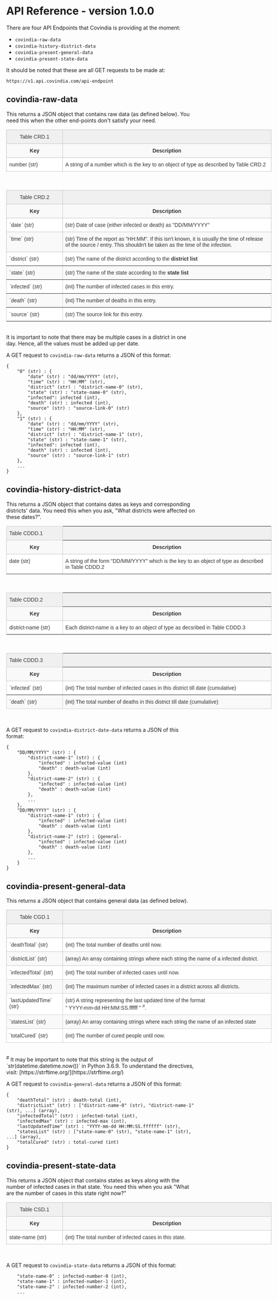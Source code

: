 # API Reference - version 1.0.0

There are four API Endpoints that Covindia is providing at the moment:

* `covindia-raw-data`
* `covindia-history-district-data`
* `covindia-present-general-data`
* `covindia-present-state-data`

It should be noted that these are all GET requests to be made at:

`https://v1.api.covindia.com/api-endpoint`

## covindia-raw-data
This returns a JSON object that contains raw data (as defined below). You need this when the other end-points don't satisfy your need.

<table class="tg" style="undefined;table-layout: fixed; width: 708px">
<colgroup>
<col style="width: 150px">
<col style="width: 558px">
</colgroup>
	<tr>
		<th class="tg-fzdr">Table CRD.1</th>
		<th class="tg-wo29"></th>
	</tr>
	<tr>
		<td class="tg-c2b5">Key<br></td>
		<td class="tg-c2b5">Description<br></td>
	</tr>
	<tr>
		<td class="tg-wo29">number (str)<br></td>
		<td class="tg-wo29">A string of a number which is the key to an object of type as described by Table CRD.2<br></td>
	</tr>
</table>
<br>

<table class="tg" style="undefined;table-layout: fixed; width: 708px">
<colgroup>
<col style="width: 150px">
<col style="width: 558px">
</colgroup>
	<tr>
		<th class="tg-fzdr">Table CRD.2</th>
		<th class="tg-wo29"></th>
	</tr>
	<tr>
		<td class="tg-c2b5">Key<br></td>
		<td class="tg-c2b5">Description<br></td>
	</tr>
	<tr>
		<td class="tg-wo29">`date` (str)<br></td>
		<td class="tg-wo29">(str) Date of case (either infected or death) as "DD/MM/YYYY"<br></td>
	</tr>
	<tr>
		<td class="tg-7seq">`time` (str)<br></td>
		<td class="tg-7seq">(str) Time of the report as "HH:MM". If this isn't known, it is usually the time of release of the source / entry. This shouldn't be taken as the time of the infection.<br></td>
	</tr>
	<tr>
		<td class="tg-0pky">`district` (str)<br></td>
		<td class="tg-0pky">(str) The name of the district according to the <span style="font-weight:bold">district list</span><br></td>
	</tr>
	<tr>
		<td class="tg-btxf">`state` (str)<br></td>
		<td class="tg-btxf">(str) The name of the state according to the <span style="font-weight:bold">state list</span><br></td>
	</tr>
	<tr>
		<td class="tg-0pky">`infected` (str)<br></td>
		<td class="tg-0pky">(int) The number of infected cases in this entry.<br></td>
	</tr>
	<tr>
		<td class="tg-btxf">`death` (str)<br></td>
		<td class="tg-btxf">(int) The number of deaths in this entry.</td>
	</tr>
	<tr>
		<td class="tg-0pky">`source` (str)<br></td>
		<td class="tg-0pky">(str) The source link for this entry.<br></td>
	</tr>
</table>
<br>
It is important to note that there may be multiple cases in a district in one day. Hence, all the values must be added up per date.
<br>

A GET request to `covindia-raw-data` returns a JSON of this format:
```
{
	"0" (str) : {
		"date" (str) : "dd/mm/YYYY" (str),
		"time" (str) : "HH:MM" (str),
		"district" (str) : "district-name-0" (str),
		"state" (str) : "state-name-0" (str),
		"infected": infected (int),
		"death" (str) : infected (int),
		"source" (str) : "source-link-0" (str)
	},
	"1" (str) : {
		"date" (str) : "dd/mm/YYYY" (str),
		"time" (str) : "HH:MM" (str),
		"district" (str) : "district-name-1" (str),
		"state" (str) : "state-name-1" (str),
		"infected": infected (int),
		"death" (str) : infected (int),
		"source" (str) : "source-link-1" (str)
	},
	...
}
```

## covindia-history-district-data
This returns a JSON object that contains dates as keys and corresponding districts' data. You need this when you ask, "What districts were affected on these dates?".

<table class="tg" style="undefined;table-layout: fixed; width: 708px">
<colgroup>
<col style="width: 150px">
<col style="width: 558px">
</colgroup>
	<tr>
		<th class="tg-c3ow">Table CDDD.1</th>
		<th class="tg-0pky"></th>
	</tr>
	<tr>
		<td class="tg-c2b5">Key<br></td>
		<td class="tg-c2b5">Description<br></td>
	</tr>
	<tr>
		<td class="tg-0pky">date (str)<br></td>
		<td class="tg-0pky">A string of the form "DD/MM/YYYY" which is the key to an object of type as described in Table CDDD.2<br></td>
	</tr>
</table>
<br>

<table class="tg" style="undefined;table-layout: fixed; width: 708px">
<colgroup>
<col style="width: 150px">
<col style="width: 558px">
</colgroup>
	<tr>
		<th class="tg-c3ow">Table CDDD.2</th>
		<th class="tg-0pky"></th>
	</tr>
	<tr>
		<td class="tg-c2b5">Key<br></td>
		<td class="tg-c2b5">Description<br></td>
	</tr>
	<tr>
		<td class="tg-0pky">district-name (str)<br></td>
		<td class="tg-0pky"><span style="font-weight:normal">Each district-name is a key to an object of type as decsribed in Table CDDD.3</span><br></td>
	</tr>
</table>
<br>

<table class="tg" style="undefined;table-layout: fixed; width: 708px">
<colgroup>
<col style="width: 150px">
<col style="width: 558px">
</colgroup>
	<tr>
		<th class="tg-c3ow">Table CDDD.3</th>
		<th class="tg-0pky"></th>
	</tr>
	<tr>
		<td class="tg-c2b5">Key<br></td>
		<td class="tg-c2b5">Description<br></td>
	</tr>
	<tr>
		<td class="tg-0pky">`infected` (str)</td>
		<td class="tg-0pky">(int) The total number of infected cases in this district till date (cumulative)<br></td>
	</tr>
	<tr>
		<td class="tg-buh4">`death` (str)<br></td>
		<td class="tg-buh4">(int) The total number of deaths in this district till date (cumulative)<br></td>
	</tr>
</table>

<br>

A GET request to `covindia-district-date-data` returns a JSON of this format:
```
{
	"DD/MM/YYYY" (str) : {
		"district-name-1" (str) : {
			"infected" : infected-value (int)
			"death" : death-value (int)
		},
		"district-name-2" (str) : {
			"infected" : infected-value (int)
			"death" : death-value (int)
		},
		...
	},
	"DD/MM/YYYY" (str) : {
		"district-name-1" (str) : {
			"infected" : infected-value (int)
			"death" : death-value (int)
		},
		"district-name-2" (str) : {general-
			"infected" : infected-value (int)
			"death" : death-value (int)
		},
		...
	}
}
```

## covindia-present-general-data
This returns a JSON object that contains general data (as defined below).


<table class="tg" style="undefined;table-layout: fixed; width: 708px">
<colgroup>
<col style="width: 150px">
<col style="width: 558px">
</colgroup>
	<tr>
		<th class="tg-fzdr">Table CGD.1</th>
		<th class="tg-wo29"></th>
	</tr>
	<tr>
		<td class="tg-c2b5">Key<br></td>
		<td class="tg-c2b5">Description<br></td>
	</tr>
	<tr>
		<td class="tg-wo29">`deathTotal` (str)<br></td>
		<td class="tg-wo29">(int) The total number of deaths until now.<br></td>
	</tr>
	<tr>
		<td class="tg-7seq">`districtList` (str)<br></td>
		<td class="tg-7seq">(array) An array containing strings where each string the name of a infected district.<br></td>
	</tr>
	<tr>
		<td class="tg-0lax">`infectedTotal` (str)<br></td>
		<td class="tg-0lax">(int) The total number of infected cases until now.<br></td>
	</tr>
	<tr>
		<td class="tg-buh4">`infectedMax` (str)<br></td>
		<td class="tg-buh4">(int) The maximum number of infected cases in a district across all districts.<br></td>
	</tr>
	<tr>
		<td class="tg-0lax">`lastUpdatedTime` (str)<br></td>
		<td class="tg-0lax">(str) A string representing the last updated time of the format<br> " YYYY-mm-dd HH:MM:SS.ffffff " <sup>#</sup>.<br></td>
	</tr>
	<tr>
		<td class="tg-buh4">`statesList` (str)<br></td>
		<td class="tg-buh4">(array) An array containing strings where each string the name of an infected state</td>
	</tr>
	<tr>
		<td class="tg-0lax">`totalCured` (str)<br></td>
		<td class="tg-0lax">(int) The number of cured people until now.<br></td>
	</tr>
</table>
<br>
<sup>#</sup> It may be important to note that this string is the output of `str(datetime.datetime.now())` in Python 3.6.9. To understand the directives, visit:
[https://strftime.org/](https://strftime.org/)


A GET request to `covindia-general-data` returns a JSON of this format:
```
{
	"deathTotal" (str) : death-total (int),
	"districtList" (str) : ["district-name-0" (str), "district-name-1" (str), ...] (array),
	"infectedTotal" (str) : infected-total (int),
	"infectedMax" (str) : infected-max (int),
	"lastUpdatedTime" (str) : "YYYY-mm-dd HH:MM:SS.ffffff" (str),
	"statesList" (str) : ["state-name-0" (str), "state-name-1" (str), ...] (array),
	"totalCured" (str) : total-cured (int)
}
```

## covindia-present-state-data
This returns a JSON object that contains states as keys along with the number of infected cases in that state. You need this when you
ask "What are the number of cases in this state right now?"

<table class="tg" style="undefined;table-layout: fixed; width: 708px">
<colgroup>
<col style="width: 150px">
<col style="width: 558px">
</colgroup>
	<tr>
		<th class="tg-fzdr">Table CSD.1</th>
		<th class="tg-wo29"></th>
	</tr>
	<tr>
		<td class="tg-c2b5">Key<br></td>
		<td class="tg-c2b5">Description<br></td>
	</tr>
	<tr>
		<td class="tg-wo29">state-name (str)<br></td>
		<td class="tg-wo29">(int) The total number of infected cases in this state.<br></td>
	</tr>
</table>
<br>

A GET request to `covindia-state-data` returns a JSON of this format:
```
	"state-name-0" : infected-number-0 (int),
	"state-name-1" : infected-number-1 (int),
	"state-name-2" : infected-number-2 (int),
	...
```

<style type="text/css">
	.tg {border-collapse:collapse;border-spacing:0;border-color:#ccc;text-align:justify;}
	.tg td{font-family: sans-serif;font-size:14px;padding:10px 7px;border-style:solid;border-width:1px;overflow:hidden;word-break:normal;border-color:#ccc;color:#333;background-color:#fff;}
	.tg th{font-family: sans-serif;font-size:14px;font-weight:normal;padding:10px 7px;border-style:solid;border-width:1px;overflow:hidden;word-break:normal;border-color:#ccc;color:#333;background-color:#f0f0f0;}
	.tg .tg-c2b5{background-color:#f9f9f9;font-weight:bold;border-color:#c0c0c0;text-align:center;vertical-align:top}
	.tg .tg-buh4{background-color:#f9f9f9;text-align:left;vertical-align:top}
	.tg .tg-fzdr{border-color:#c0c0c0;text-align:center;vertical-align:top}
	.tg .tg-wo29{border-color:#c0c0c0;text-align:left;vertical-align:top}
	.tg .tg-7seq{background-color:#f9f9f9;border-color:#c0c0c0;text-align:left;vertical-align:top}
	.tg .tg-0lax{text-align:left;vertical-align:top}
	.tg .tg-0pky{border-color:inherit;text-align:left;vertical-align:top}
	.tg .tg-btxf{background-color:#f9f9f9;border-color:inherit;text-align:left;vertical-align:top}
</style>